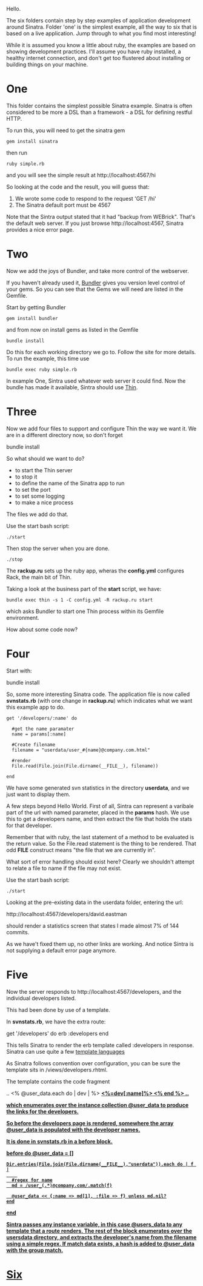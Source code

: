 Hello.

The six folders contain step by step examples of application development around Sinatra. 
Folder 'one' is the simplest example, all the way to six that is based on a live application. 
Jump through to what you find most interesting!

While it is assumed you know a little about ruby, the examples are based on showing development practices.
I'll assume you have ruby installed, a healthy internet connection, and don't get too flustered about installing or building things on your machine.

# One

This folder contains the simplest possible Sinatra example. Sinatra is often considered to be more a DSL than 
a framework - a DSL for defining restful HTTP.

To run this, you will need to get the sinatra gem

    gem install sinatra

then run

    ruby simple.rb

and you will see the simple result at http://localhost:4567/hi

So looking at the code and the result, you will guess that:

1. We wrote some code to respond to the request 'GET /hi'
2. The Sinatra default port must be 4567

Note that the Sintra output stated that it had "backup from WEBrick". That's the default web server.
If you just browse http://localhost:4567, Sinatra provides a nice error page.

# Two

Now we add the joys of Bundler, and take more control of the webserver.

If you haven't already used it, [Bundler](http://gembundler.com/) gives you version level control of your gems. 
So you can see that the Gems we will need are listed in the Gemfile.

Start by getting Bundler

    gem install bundler
    
and from now on install gems as listed in the Gemfile

    bundle install

Do this for each working directory we go to.
Follow the site for more details.
To run the example, this time use 

    bundle exec ruby simple.rb

In example One, Sintra used whatever web server it could find. Now the bundle has made it available, Sintra should use [Thin](http://code.macournoyer.com/thin/).


# Three

Now we add four files to support and configure Thin the way we want it.
We are in a different directory now, so don't forget

 bundle install

So what should we want to do?

- to start the Thin server
- to stop it
- to define the name of the Sinatra app to run
- to set the port
- to set some logging
- to make a nice process

The files we add do that.

Use the start bash script:

    ./start

Then stop the server when you are done.

    ./stop

The **rackup.ru** sets up the ruby app, wheras the **config.yml** configures Rack, the main bit of Thin. 

Taking a look at the business part of the **start** script, we have:

    bundle exec thin -s 1 -C config.yml -R rackup.ru start

which asks Bundler to start one Thin process within its Gemfile environment.

How about some code now?

# Four

Start with:
 
 bundle install

So, some more interesting Sinatra code. The application file is now called **svnstats.rb** (with one change in **rackup.ru**) which indicates what we want this example app to do.

    get '/developers/:name' do

      #get the name paramater
      name = params[:name]

      #Create filename
      filename = "userdata/user_#{name}@company.com.html"

      #render
      File.read(File.join(File.dirname(__FILE__), filename))
    
    end

We have some generated svn statistics in the directory **userdata**, and we just want to display them.

A few steps beyond Hello World. First of all, Sintra can represent a varibale part of the url with named parameter, placed in the __params__ hash. We use this to get a developers name, and then extract the file that holds the stats for that developer.

Remember that with ruby, the last statement of a method to be evaluated is the return value. So the File.read statement is the thing to be rendered.  That odd __FILE__ construct means "the file that we are currently in". 

What sort of error handling should exist here? Clearly we shouldn't attempt to relate a file to name if the file may not exist.

Use the start bash script:

    ./start

Looking at the pre-existing data in the userdata folder, entering the url:

   http://localhost:4567/developers/david.eastman 
   
should render a statistics screen that states I made almost 7% of 144 commits.

As we have't fixed them up, no other links are working. And notice Sintra is not supplying a default error page anymore.

# Five

Now the server responds to http://localhost:4567/developers, and the individual developers listed.

This had been done by use of a template.

In **svnstats.rb**, we have the extra route:

  get '/developers' do
    erb :developers
  end

This tells Sinatra to render the erb template called :developers in response. Sinatra can use quite a few [template languages](http://www.sinatrarb.com/intro#Available%20Template%20Languages)

As Sinatra follows convention over configuration, you can be sure the template sits in /views/developers.rhtml.

The template contains the code fragment

  ..
  <% @user_data.each do | dev | %>
    <tr><td><b><a href="developers/<%=dev[:name]%>"><%=dev[:name]%><b></td></tr>
  <% end %>
  ..

which enumerates over the instance collection @user_data to produce the links for the developers.

So before the developers page is rendered, somewhere the array @user_data is populated with the developer names.

It is done in **svnstats.rb** in a before block.

  before do
    @user_data = []

    Dir.entries(File.join(File.dirname(__FILE__),"userdata")).each do | f |
	    
      #regex for name
      md = /user_(.*)@company.com/.match(f)

      @user_data << {:name => md[1], :file => f} unless md.nil?
    end
  end 

Sintra passes any instance variable, in this case **@users_data** to any template that a route renders.
The rest of the block enumerates over the **usersdata** directory, and extracts the developer's name from the filename using a simple regex. If match data exists, a hash is added to **@user_data** with the group match.

# Six
